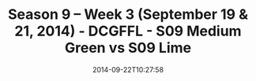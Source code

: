 ---
title: Season 9 – Week 3 (September 19 & 21, 2014) - DCGFFL - S09 Medium Green vs
  S09 Lime
teams-score:
- team: _teams/s09-medium-green-butch-greens.md
  score: 20
- team: _teams/s09-lime.md
  score: 8
mvp: 'Medium: David Schilling / Lime: Justin Parker'
game-ball: N/A
season: -1
week: 0
date: '2014-09-22T10:27:58'
pageid: 1825-4462-vs-4460
---